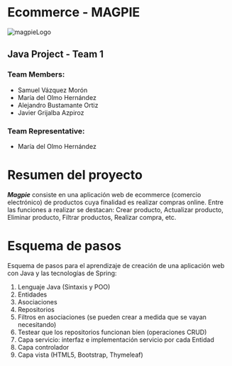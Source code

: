 # Ecommerce - MAGPIE

![magpieLogo](https://user-images.githubusercontent.com/122261059/216592356-a5d558ac-43e2-4ab1-a6c2-cc74c945f7a5.jpg)


## Java Project - Team 1

### Team Members:
- Samuel Vázquez Morón
- María del Olmo Hernández
- Alejandro Bustamante Ortiz
- Javier Grijalba Azpiroz

### Team Representative: 
- María del Olmo Hernández 

# Resumen del proyecto

***Magpie*** consiste en una aplicación web de ecommerce (comercio electrónico) de productos cuya finalidad es realizar compras online.
Entre las funciones a realizar se destacan: Crear producto, Actualizar producto, Eliminar producto, Filtrar productos, Realizar compra, etc.



# Esquema de pasos

Esquema de pasos para el aprendizaje de creación de una aplicación web con Java y las tecnologías de Spring:

1. Lenguaje Java (Sintaxis y POO)
2. Entidades
3. Asociaciones
4. Repositorios
5. Filtros en asociaciones (se pueden crear a medida que se vayan necesitando)
6. Testear que los repositorios funcionan bien (operaciones CRUD)
7. Capa servicio: interfaz e implementación servicio por cada Entidad
8. Capa controlador
9. Capa vista (HTML5, Bootstrap, Thymeleaf)
